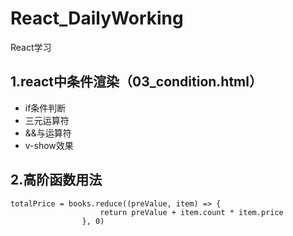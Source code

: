 # React_DailyWorking
React学习
## 1.react中条件渲染（03_condition.html）
* if条件判断
* 三元运算符
* &&与运算符
* v-show效果
## 2.高阶函数用法
```
totalPrice = books.reduce((preValue, item) => {
                    return preValue + item.count * item.price
                }, 0)
```

